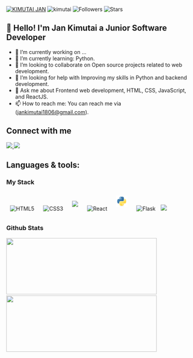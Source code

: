
[![KIMUTAI JAN](https://img.shields.io/badge/JAN-KIMUTAI-<COLOR>.svg)](https://shields.io/) <img src="https://komarev.com/ghpvc/?username=jankimutai &label=Profile%20views&color=0e75b6&style=flat" alt="kimutai" /> ![Followers](https://img.shields.io/github/followers/jankimutai)  ![Stars](https://img.shields.io/github/stars/jankimutai?label=Profile%20Stars&logo=Profile%20stars&logoColor=g) 

## 👋 Hello! I'm Jan Kimutai a Junior Software Developer 
- 🔭 I’m currently working on ...
- 🌱 I’m currently learning: Python.
- 👯 I’m looking to collaborate on Open source projects related to web development.
- 🤔 I’m looking for help with Improving my skills in Python and backend development.
- 💬 Ask me about Frontend web development, HTML, CSS, JavaScript, and ReactJS.
- 📫 How to reach me: You can reach me via (jankimutai1806@gmail.com).

## Connect with me  
<div>
<a href="https://x.com/kim_singoei" target="_blank">
<img src="https://img.shields.io/badge/-000000?style=for-the-badge&logo=X&logoColor=white" />
</a>
<a href="https://www.linkedin.com/in/kimutai-jan-73bb26206/" target="_blank">
<img src="https://img.shields.io/badge/LinkedIn-0077B5?style=for-the-badge&logo=linkedin&logoColor=white" />
</a>
</div>  

## Languages & tools:
  ### My Stack 
  <div>  
    <img style="margin: 10px" src="https://img.shields.io/badge/HTML5-E34F26?style=for-the-badge&logo=html5&logoColor=white" alt="HTML5" height="30" />  
    <img style="margin: 10px" src="https://img.shields.io/badge/CSS3-1572B6?style=for-the-badge&logo=css3&logoColor=white" alt="CSS3" height="30" /> 
    <img style="margin: 10px" src = "https://img.shields.io/badge/Javascript-F0DB4F?style=for-the-badge&labelColor=black&logo=javascript&logoColor=F0DB4F">
    <img style="margin: 10px" src="https://img.shields.io/badge/-React-61DBFB?style=for-the-badge&labelColor=black&logo=react&logoColor=61DBFB" alt="React" height="30" />
    <img style="margin: 10px" src="https://raw.githubusercontent.com/devicons/devicon/master/icons/python/python-original.svg" alt="Python" height="30" />
    <img style="margin: 10px" src="https://img.shields.io/badge/flask-000000??style=for-the-badge&logo=flask&logoColor=white" alt="Flask" height="30" />
    <img src = "https://img.shields.io/badge/Git-F05032?style=for-the-badge&logo=git&logoColor=white"/>
   
  </div>
  
### Github Stats
  <a href="https://github.com/jankimutai/github-readme-stats">
  <img src="https://github-readme-stats.vercel.app/api?username=jankimutai&show_icons=true&theme=github_dark" width="400" height ="150" />
  <img src="https://github-readme-stats.vercel.app/api/top-langs/?username=jankimutai&layout=compact&theme=github_dark&border_color=ffffff&bg_color=0D1117&title_color=F85D7F&icon_color=F8D866"  width="400" height ="150"  /></a> 

  









